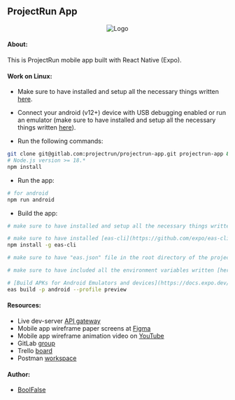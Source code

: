 
## ProjectRun App

<div style="text-align: center">
    <img src="https://drive.google.com/uc?id=11GOe2SHmc2LsGw81MDGvzoFrFPXoV48C" alt="Logo">
</div>



#### About:

This is ProjectRun mobile app built with React Native (Expo).



#### Work on Linux:

- Make sure to have installed and setup all the necessary things written [here](https://reactnative.dev/docs/environment-setup).

- Connect your android (v12+) device with USB debugging enabled or run an emulator (make sure to have installed and setup all the necessary things written [here](https://developer.android.com/studio/run/emulator)).

- Run the following commands:
```bash
git clone git@gitlab.com:projectrun/projectrun-app.git projectrun-app && cd projectrun-app/
# Node.js version >= 18.*
npm install
```

- Run the app:
```bash
# for android
npm run android
```

- Build the app:
```bash
# make sure to have installed and setup all the necessary things written [here](https://docs.expo.dev/build/setup/)

# make sure to have installed [eas-cli](https://github.com/expo/eas-cli)
npm install -g eas-cli

# make sure to have "eas.json" file in the root directory of the project similar to the "eas.json.example" file

# make sure to have included all the environment variables written [here](https://docs.expo.dev/build-reference/variables/)

# [Build APKs for Android Emulators and devices](https://docs.expo.dev/build-reference/apk/)
eas build -p android --profile preview
```



#### Resources:

- Live dev-server [API gateway](https://github.am/api)
- Mobile app wireframe paper screens at [Figma](https://www.figma.com/file/YMm2ALVLry7LMFF2hN5T1T/ProjectRun-%5Bwireframe-screens%5D?type=design&mode=design&t=BTY8nfsxSGpHvoL0-1)
- Mobile app wireframe animation video on [YouTube](https://www.youtube.com/watch?v=ho1Nbal3z6s)
- GitLab [group](https://gitlab.com/projectrun)
- Trello [board](https://trello.com/b/oiUvRWb1/projectrun-mobile)
- Postman [workspace](https://go.postman.co/workspace/4c1f641c-e02c-4aa5-b636-565308855c75)



#### Author:

- [BoolFalse](https://boolfalse.com/)
